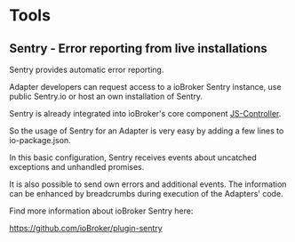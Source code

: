 # Tools
## Sentry - Error reporting from live installations

Sentry provides automatic error reporting.

Adapter developers can request access to a ioBroker Sentry instance, use public Sentry.io or host an own installation of Sentry.

Sentry is already integrated into ioBroker's core component [JS-Controller](https://github.com/ioBroker/ioBroker.js-controller).

So the usage of Sentry for an Adapter is very easy by adding a few lines to io-package.json.

In this basic configuration, Sentry receives events about uncatched exceptions and unhandled promises.

It is also possible to send own errors and additional events. The information can be enhanced by breadcrumbs during execution of the Adapters' code.

Find more information about ioBroker Sentry here:

https://github.com/ioBroker/plugin-sentry
